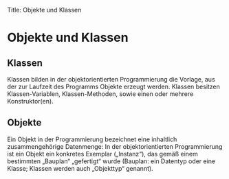 Title: Objekte und Klassen

# Objekte und Klassen

## Klassen

Klassen bilden in der objektorientierten Programmierung die Vorlage, aus der zur Laufzeit des Programms Objekte erzeugt werden. Klassen besitzen Klassen-Variablen, Klassen-Methoden, sowie einen oder mehrere Konstruktor(en).

## Objekte

Ein Objekt in der Programmierung bezeichnet eine inhaltlich zusammengehörige Datenmenge: In der objektorientierten Programmierung ist ein Objekt ein konkretes Exemplar („Instanz“), das gemäß einem bestimmten „Bauplan“ „gefertigt“ wurde (Bauplan: ein Datentyp oder eine Klasse; Klassen werden auch „Objekttyp“ genannt).
